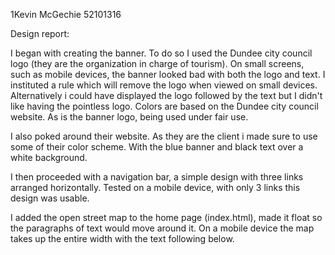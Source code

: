1Kevin McGechie    52101316

Design report:

I began with creating the banner. To do so I used the Dundee city council logo (they are the organization in charge of tourism).
On small screens, such as mobile devices, the banner looked bad with both the logo and text. I instituted a rule which will remove the logo when viewed on small devices.
Alternatively i could have displayed the logo followed by the text but I didn't like having the pointless logo.
Colors are based on the Dundee city council website. As is the banner logo, being used under fair use.

I also poked around their website. As they are the client i made sure to use some of their color scheme. With the blue banner and black text over a white background.

I then proceeded with a navigation bar, a simple design with three links arranged horizontally. Tested on a mobile device, with only 3 links this design was usable.

I added the open street map to the home page (index.html), made it float so the paragraphs of text would move around it. On a mobile device the map takes up the entire width with the text following below.